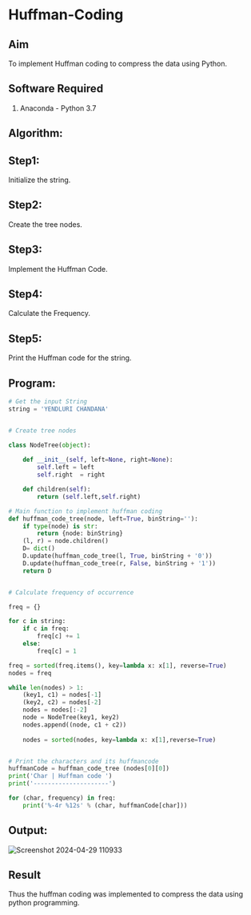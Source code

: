 # Huffman-Coding
## Aim
To implement Huffman coding to compress the data using Python.

## Software Required
1. Anaconda - Python 3.7

## Algorithm:
## Step1:
Initialize the string.

## Step2:
Create the tree nodes.

## Step3:
Implement the Huffman Code.

## Step4:
Calculate the Frequency.

## Step5:
Print the Huffman code for the string.

 
## Program:

``` Python
# Get the input String
string = 'YENDLURI CHANDANA'


# Create tree nodes

class NodeTree(object):
    
    def __init__(self, left=None, right=None):
        self.left = left 
        self.right  = right

    def children(self):
        return (self.left,self.right)

# Main function to implement huffman coding
def huffman_code_tree(node, left=True, binString=''): 
    if type(node) is str:
        return {node: binString}
    (l, r) = node.children()
    D= dict()
    D.update(huffman_code_tree(l, True, binString + '0'))
    D.update(huffman_code_tree(r, False, binString + '1'))
    return D


# Calculate frequency of occurrence

freq = {}

for c in string:
    if c in freq:
        freq[c] += 1
    else:
        freq[c] = 1

freq = sorted(freq.items(), key=lambda x: x[1], reverse=True)
nodes = freq

while len(nodes) > 1:
    (key1, c1) = nodes[-1]
    (key2, c2) = nodes[-2]
    nodes = nodes[:-2]
    node = NodeTree(key1, key2)
    nodes.append((node, c1 + c2))
    
    nodes = sorted(nodes, key=lambda x: x[1],reverse=True)


# Print the characters and its huffmancode
huffmanCode = huffman_code_tree (nodes[0][0])
print('Char | Huffman code ')
print('---------------------')

for (char, frequency) in freq:
    print('%-4r %12s' % (char, huffmanCode[char]))
```
## Output:
![Screenshot 2024-04-29 110933](https://github.com/YendluriChandana/HUFFMAN--CODING/assets/139842204/1a0be6da-932b-4122-b71c-49374b5ead55)

## Result
Thus the huffman coding was implemented to compress the data using python programming.

